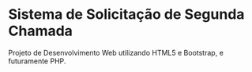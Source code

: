 # Sistema de Solicitação de Segunda Chamada

Projeto de Desenvolvimento Web utilizando HTML5 e Bootstrap, e futuramente PHP.
